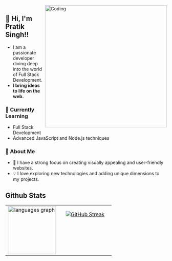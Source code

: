 
<img align="right" alt="Coding" width="380" src="https://user-images.githubusercontent.com/55389276/140866485-8fb1c876-9a8f-4d6a-98dc-08c4981eaf70.gif">

## 👋 Hi, I'm Pratik Singh!!

- I am a passionate developer diving deep into the world of Full Stack Development. <br/>
- **I bring ideas to life on the web.**

### 🌱 Currently Learning
- Full Stack Development
- Advanced JavaScript and Node.js techniques

### 🚀 About Me
- 🌟 I have a strong focus on creating visually appealing and user-friendly websites.
- 💡 I love exploring new technologies and adding unique dimensions to my projects.

## Github Stats  
<table><tr><td valign="top" width="50%" align="center">

<div align="center"><img src="https://github-readme-stats.vercel.app/api/top-langs?username=pratiks0&locale=en&hide_title=false&layout=compact&card_width=320&langs_count=7&theme=dracula&hide_border=false&order=2" height="150" alt="languages graph"  /></div>

</td><td valign="top" width="50%" align="center">

<div align="center">
  
[![GitHub Streak](https://github-readme-streak-stats.herokuapp.com?user=pratiks0&theme=dark)](https://git.io/streak-stats)

</div>


</td></tr></table>  

<br/>  

